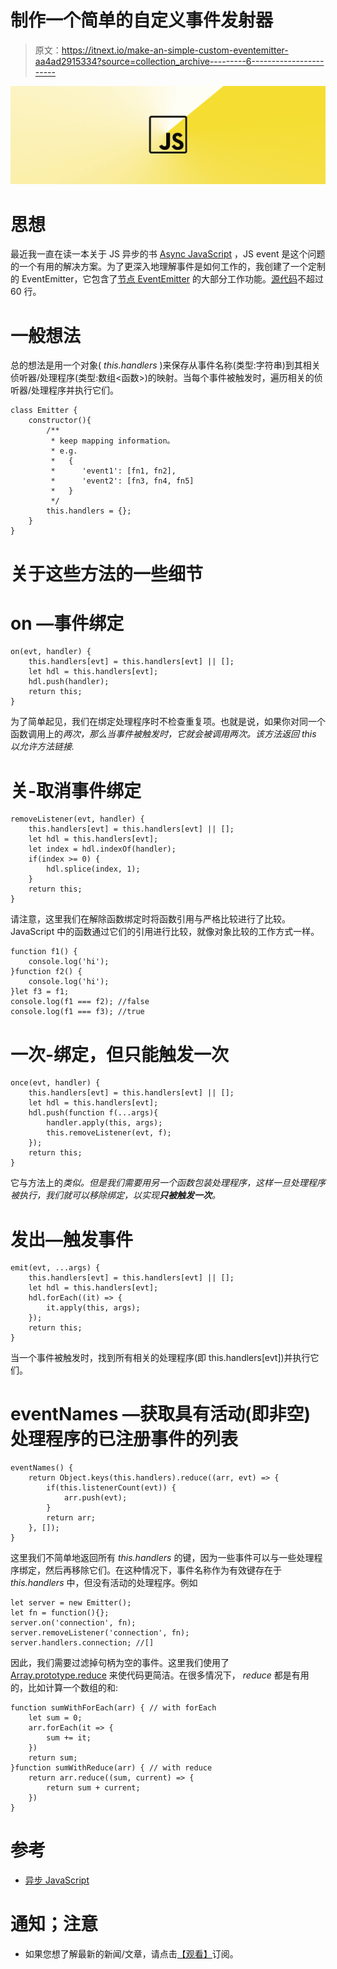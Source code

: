 # 制作一个简单的自定义事件发射器

> 原文：<https://itnext.io/make-an-simple-custom-eventemitter-aa4ad2915334?source=collection_archive---------6----------------------->

![](img/3058740061a2d6b5576e49a1998aa761.png)

# 思想

最近我一直在读一本关于 JS 异步的书 [Async JavaScript](https://www.amazon.com/Async-JavaScript-Responsive-Pragmatic-Express-ebook/dp/B00AKM4RVG) ，JS event 是这个问题的一个有用的解决方案。为了更深入地理解事件是如何工作的，我创建了一个定制的 EventEmitter，它包含了[节点 EventEmitter](https://nodejs.org/api/events.html) 的大部分工作功能。[源代码](https://github.com/n0ruSh/the-art-of-reading/blob/master/javascript/Async%20Javascript/event.js)不超过 60 行。

# 一般想法

总的想法是用一个对象( *this.handlers* )来保存从事件名称(类型:字符串)到其相关侦听器/处理程序(类型:数组<函数>)的映射。当每个事件被触发时，遍历相关的侦听器/处理程序并执行它们。

```
class Emitter {
    constructor(){
        /**
         * keep mapping information。
         * e.g. 
         *   {
         *      'event1': [fn1, fn2],
         *      'event2': [fn3, fn4, fn5]
         *   }
         */
        this.handlers = {};
    }
}
```

# 关于这些方法的一些细节

# on —事件绑定

```
on(evt, handler) {
    this.handlers[evt] = this.handlers[evt] || [];
    let hdl = this.handlers[evt];
    hdl.push(handler);
    return this;
}
```

为了简单起见，我们在绑定处理程序时不检查重复项。也就是说，如果你对同一个函数调用上的*两次，那么当事件被触发时，它就会被调用两次。该方法返回 *this* 以允许方法链接.*

# 关-取消事件绑定

```
removeListener(evt, handler) {
    this.handlers[evt] = this.handlers[evt] || [];
    let hdl = this.handlers[evt];
    let index = hdl.indexOf(handler);
    if(index >= 0) {
        hdl.splice(index, 1);
    }
    return this;
}
```

请注意，这里我们在解除函数绑定时将函数引用与严格比较进行了比较。JavaScript 中的函数通过它们的引用进行比较，就像对象比较的工作方式一样。

```
function f1() {
    console.log('hi');
}function f2() {
    console.log('hi');
}let f3 = f1;
console.log(f1 === f2); //false
console.log(f1 === f3); //true
```

# 一次-绑定，但只能触发一次

```
once(evt, handler) {
    this.handlers[evt] = this.handlers[evt] || [];
    let hdl = this.handlers[evt];
    hdl.push(function f(...args){
        handler.apply(this, args);
        this.removeListener(evt, f);
    });
    return this;
}
```

它与方法上的*类似。但是我们需要用另一个函数包装处理程序，这样一旦处理程序被执行，我们就可以移除绑定，以实现**只被触发一次**。*

# 发出—触发事件

```
emit(evt, ...args) {
    this.handlers[evt] = this.handlers[evt] || [];
    let hdl = this.handlers[evt];
    hdl.forEach((it) => {
        it.apply(this, args);
    });
    return this;
}
```

当一个事件被触发时，找到所有相关的处理程序(即 this.handlers[evt])并执行它们。

# eventNames —获取具有活动(即非空)处理程序的已注册事件的列表

```
eventNames() {
    return Object.keys(this.handlers).reduce((arr, evt) => {
        if(this.listenerCount(evt)) {
            arr.push(evt);
        }
        return arr;
    }, []);
}
```

这里我们不简单地返回所有 *this.handlers* 的键，因为一些事件可以与一些处理程序绑定，然后再移除它们。在这种情况下，事件名称作为有效键存在于 *this.handlers* 中，但没有活动的处理程序。例如

```
let server = new Emitter();
let fn = function(){};
server.on('connection', fn);
server.removeListener('connection', fn);
server.handlers.connection; //[]
```

因此，我们需要过滤掉句柄为空的事件。这里我们使用了 [Array.prototype.reduce](https://developer.mozilla.org/en-US/docs/Web/JavaScript/Reference/Global_Objects/Array/Reduce?v=example) 来使代码更简洁。在很多情况下， *reduce* 都是有用的，比如计算一个数组的和:

```
function sumWithForEach(arr) { // with forEach
    let sum = 0;
    arr.forEach(it => {
        sum += it;
    })
    return sum;
}function sumWithReduce(arr) { // with reduce
    return arr.reduce((sum, current) => {
        return sum + current;
    })
}
```

# 参考

*   [异步 JavaScript](https://www.amazon.com/Async-JavaScript-Responsive-Pragmatic-Express-ebook/dp/B00AKM4RVG)

# 通知；注意

*   如果您想了解最新的新闻/文章，请点击[【观看】](https://github.com/n0ruSh/the-art-of-reading)订阅。